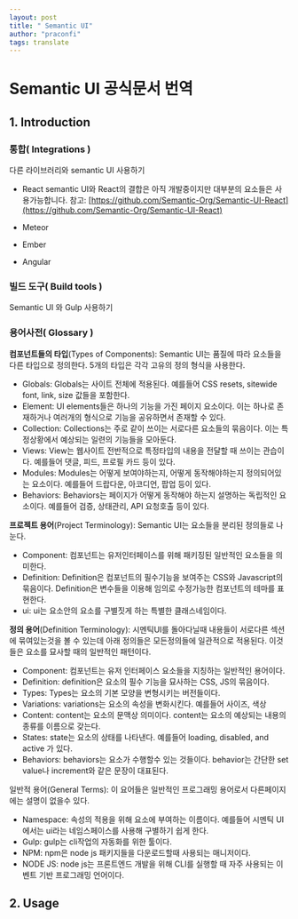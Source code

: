 ```yaml
---
layout: post
title: " Semantic UI"
author: "praconfi"
tags: translate
---
```


# Semantic UI 공식문서 번역

## 1. Introduction
### 통합( Integrations )

다른 라이브러리와 semantic UI 사용하기

- React
semantic UI와 React의 결합은 아직 개발중이지만 대부분의 요소들은 사용가능합니다.
참고: [https://github.com/Semantic-Org/Semantic-UI-React](https://github.com/Semantic-Org/Semantic-UI-React)

- Meteor
- Ember
- Angular

### 빌드 도구( Build tools )

Semantic UI 와 Gulp 사용하기

### 용어사전( Glossary )

**컴포넌트들의 타입**(Types of Components): Semantic UI는 품질에 따라 요소들을 다른 타입으로 정의한다. 5개의 타입은 각각 고유의 정의 형식을 사용한다.

- Globals: Globals는 사이트 전체에 적용된다. 예를들어 CSS resets, sitewide font, link, size 값들을 포함한다.
- Element: UI elements들은 하나의 기능을 가진 페이지 요소이다. 이는 하나로 존재하거나 여러개의 형식으로 기능을 공유하면서 존재할 수 있다.
- Collection: Collections는 주로 같이 쓰이는 서로다른 요소들의 묶음이다. 이는 특정상황에서 예상되는 일련의 기능들을 모아둔다.
- Views: View는 웹사이트 전반적으로 특정타입의 내용을 전달할 때 쓰이는 관습이다. 예를들어 댓글, 피드, 프로필 카드 등이 있다.
- Modules: Modules는 어떻게 보여야하는지, 어떻게 동작해야하는지 정의되어있는 요소이다. 예를들어 드랍다운, 아코디언, 팝업 등이 있다.
- Behaviors: Behaviors는 페이지가 어떻게 동작해야 하는지 설명하는 독립적인 요소이다. 예를들어 검증, 상태관리, API 요청호출 등이 있다.

**프로젝트 용어**(Project Terminology): Semantic UI는 요소들을 분리된 정의들로 나눈다.

- Component: 컴포넌트는 유저인터페이스를 위해 패키징된 일반적인 요소들을 의미한다.
- Definition: Definition은 컴포넌트의 필수기능을 보여주는 CSS와 Javascript의 묶음이다. Definition은 변수들을 이용해 임의로 수정가능한 컴포넌트의 테마를 표현한다.
- ui: ui는 요소안의 요소를 구별짓게 하는 특별한 클래스네임이다.

**정의 용어**(Definition Terminology): 시멘틱UI를 돌아다닐때 내용들이 서로다른 섹션에 묶여있는것을 볼 수 있는데 아래 정의들은 모든정의들에 일관적으로 적용된다. 이것들은 요소를 묘사할 때의 일반적인 패턴이다. 

- Component: 컴포넌트는 유저 인터페이스 요소들을 지칭하는 일반적인 용어이다.
- Definition: definition은 요소의 필수 기능을 묘사하는 CSS, JS의 묶음이다.
- Types: Types는 요소의 기본 모양을 변형시키는 버전들이다.
- Variations: variations는 요소의 속성을 변화시킨다. 예를들어 사이즈, 색상
- Content: content는 요소의 문맥상 의미이다. content는 요소의 예상되는 내용의 종류를 이름으로 갖는다.
- States: state는 요소의 상태를 나타낸다. 예를들어 loading, disabled, and active 가 있다.
- Behaviors: behaviors는 요소가 수행할수 있는 것들이다. behavior는 간단한 set value나 increment와 같은 문장이 대표된다.

일반적 용어(General Terms): 이 요어들은 일반적인 프로그래밍 용어로서 다른페이지에는 설명이 없을수 있다.

- Namespace: 속성의 적용을 위해 요소에 부여하는 이름이다. 예를들어 시멘틱 UI에서는 ui라는 네임스페이스를 사용해 구별하기 쉽게 한다.
- Gulp: gulp는 cli작업의 자동화를 위한 툴이다.
- NPM: npm은 node js 패키지들을 다운로드할때 사용되는 매니저이다.
- NODE JS: node js는 프론트엔드 개발을 위해 CLI를 실행할 때 자주 사용되는 이벤트 기반 프로그래밍 언어이다.

## 2. Usage
